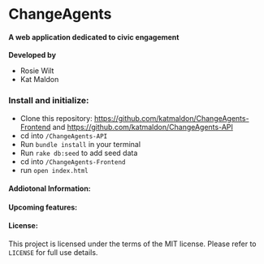 # ChangeAgents

#### **A web application dedicated to civic engagement**


**Developed by**

 - Rosie Wilt
 - Kat Maldon

### **Install and initialize:**

- Clone this repository: https://github.com/katmaldon/ChangeAgents-Frontend and https://github.com/katmaldon/ChangeAgents-API
- cd into `/ChangeAgents-API`
- Run `bundle install` in your terminal
- Run `rake db:seed` to add seed data
- cd into `/ChangeAgents-Frontend`
- run `open index.html`



#### **Addiotonal Information:**




#### **Upcoming features:**




#### **License:**
This project is licensed under the terms of the MIT license. Please refer to `LICENSE` for full use details.



